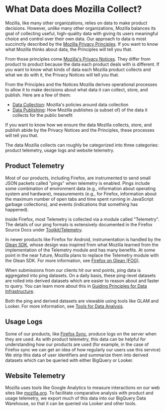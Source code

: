 # What Data does Mozilla Collect?

Mozilla, like many other organizations, relies on data to make product decisions.
However, _unlike_ many other organizations, Mozilla balances its goal of collecting useful, high-quality data with giving its users meaningful choice and control over their own data.
Our approach to data is most succinctly described by the [Mozilla Privacy Principles](https://www.mozilla.org/privacy/principles/).
If you want to know what Mozilla thinks about data, the Principles will tell you that.

From those principles come [Mozilla's Privacy Notices](https://www.mozilla.org/privacy/).
They differ from product to product because the data each product deals with is different.
If you want to know what kinds of data each Mozilla product collects and what we do with it, the Privacy Notices will tell you that.

From the Principles and the Notices Mozilla derives operational processes to allow it to make decisions about what data it can collect, store, and publish.
Here are a few of them:

- [Data Collection](https://wiki.mozilla.org/Data_Collection): Mozilla's policies around data collection
- [Data Publishing](https://wiki.mozilla.org/Data_Publishing): How Mozilla publishes (a subset of) of the data it collects for the public benefit

If you want to know how we ensure the data Mozilla collects, store, and publish abide by the Privacy Notices and the Principles, these processes will tell you that.

The data Mozilla collects can roughly be categorized into three categories: product telemetry, usage logs and website telemetry.

## Product Telemetry

Most of our products, including Firefox, are instrumented to send small JSON packets called "pings" when telemetry is enabled.
Pings include some combination of environment data (e.g., information about operating system and hardware), measurements (e.g., for Firefox, information about the maximum number of open tabs and time spent running in JavaScript garbage collections), and events (indications that something has happened).

Inside Firefox, most Telemetry is collected via a module called "Telemetry".
The details of our ping formats is extensively documented in the Firefox Source Docs under [Toolkit/Telemetry].

In newer products like Firefox for Android, instrumentation is handled by the [Glean SDK], whose design was inspired from what Mozilla learned from the implementation of the Telemetry module and has many benefits.
At some point in the near future, Mozilla plans to replace the Telemetry module with the Glean SDK.
For more information, see [Firefox on Glean (FOG)].

[glean sdk]: ../concepts/glean/glean.md
[toolkit/telemetry]: https://firefox-source-docs.mozilla.org/toolkit/components/telemetry/index.html
[firefox on glean (fog)]: https://firefox-source-docs.mozilla.org/toolkit/components/glean/index.html

When submissions from our clients hit our end points, ping data is aggregated into ping datasets.
On a daily basis, these ping-level datasets are rolled into derived datasets which are easier to reason about and faster to query.
You can learn more about this in [Guiding Principles for Data Infrastructure].

Both the ping and derived datasets are viewable using tools like GLAM and Looker.
For more information, see [Tools for Data Analysis].

[tools for data analysis]: ./tools.md
[guiding principles for data infrastructure]: ../tools/guiding_principles.md

## Usage Logs

Some of our products, like [Firefox Sync], produce logs on the server when they are used.
As with product telemetry, this data can be helpful for understanding how our products are used (for example, in the case of Firefox sync we can get an idea of how regularly our users use this service)
We strip this data of user identifiers and summarize them into derived datasets which can be queried with either BigQuery or Looker.

[firefox sync]: https://www.mozilla.org/firefox/sync/

## Website Telemetry

Mozilla uses tools like Google Analytics to measure interactions on our web sites like [mozilla.org].
To facilitate comparative analysis with product and usage telemetry, we export much of this data into our BigQuery Data Warehouse, so that it can be queried via Looker and other tools.

[mozilla.org]: https://mozilla.org

